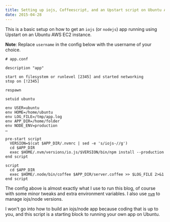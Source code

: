 ```yaml
---
title: Setting up iojs, Coffeescript, and an Upstart script on Ubuntu AWS EC2
date: 2015-04-28
---
```



This is a basic setup on how to get an `iojs` (or `nodejs`) app running using Upstart on an Ubuntu AWS EC2 instance.

<!-- break -->

**Note**: Replace `username` in the config below with the username of your choice.

```
# app.conf

description "app"

start on filesystem or runlevel [2345] and started networking
stop on [!2345]

respawn

setuid ubuntu

env USER=ubuntu
env HOME=/home/ubuntu
env LOG_FILE=/tmp/app.log
env APP_DIR=/home/folder
env NODE_ENV=production
…

pre-start script
  VERSION=$(cat $APP_DIR/.nvmrc | sed -e 's/iojs-//g')
  cd $APP_DIR
  exec $HOME/.nvm/versions/io.js/$VERSION/bin/npm install --production
end script

script
  cd $APP_DIR
  exec $HOME/.node/bin/coffee $APP_DIR/server.coffee >> $LOG_FILE 2>&1
end script
```

The config above is almost exactly what I use to run this blog, of course with some minor tweaks and extra environment variables. I also use [`nvm`](https://github.com/creationix/nvm) to manage iojs/node versions.

I won't go into how to build an iojs/node app because coding that is up to you, and this script is a starting block to running your own app on Ubuntu.
